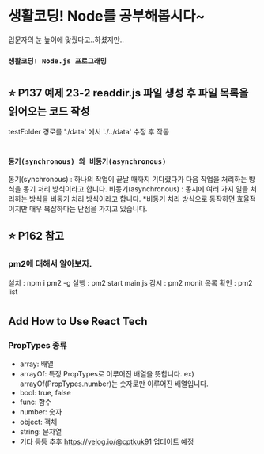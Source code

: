 # 생활코딩! Node를 공부해봅시다~

입문자의 눈 높이에 맞췄다고..하셨지만..

### `생활코딩! Node.js 프로그래밍`

#

## ⭐️ P137 예제 23-2 readdir.js 파일 생성 후 파일 목록을 읽어오는 코드 작성
testFolder 경로를 './data' 에서 './../data' 수정 후 작동 

#

### `동기(synchronous) 와 비동기(asynchronous)`
동기(synchronous) : 하나의 작업이 끝날 때까지 기다렸다가 다음 작업을 처리하는 방식을 동기 처리 방식이라고 합니다.
비동기(asynchronous) : 동시에 여러 가지 일을 처리하는 방식을 비동기 처리 방식이라고 합니다.
*비동기 처리 방식으로 동작하면 효율적이지만 매우 복잡하다는 단점을 가지고 있습니다.
## ⭐️ P162 참고



### pm2에 대해서 알아보자.
설치 : npm i pm2 -g 
실행 : pm2 start main.js
감시 : pm2 monit
목록 확인 : pm2 list

#

## Add How to Use React Tech

### PropTypes 종류
* array: 배열
* arrayOf: 특정 PropTypes로 이루어진 배열을 뜻합니다. ex) arrayOf(PropTypes.number)는 숫자로만 이루어진 배열입니다.
* bool: true, false
* func: 함수
* number: 숫자
* object: 객체
* string: 문자열
* 기타 등등 추후 https://velog.io/@cptkuk91 업데이트 예정

